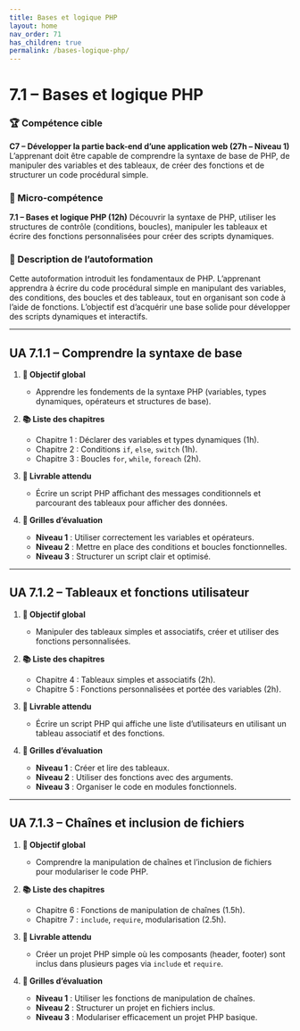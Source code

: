```yaml
---
title: Bases et logique PHP
layout: home
nav_order: 71
has_children: true
permalink: /bases-logique-php/
---
```


# 7.1 – Bases et logique PHP

### 🏆 Compétence cible

**C7 – Développer la partie back-end d’une application web (27h – Niveau 1)**
L’apprenant doit être capable de comprendre la syntaxe de base de PHP, de manipuler des variables et des tableaux, de créer des fonctions et de structurer un code procédural simple.

### 🧩 Micro-compétence

**7.1 – Bases et logique PHP (12h)**
Découvrir la syntaxe de PHP, utiliser les structures de contrôle (conditions, boucles), manipuler les tableaux et écrire des fonctions personnalisées pour créer des scripts dynamiques.

### 📝 Description de l’autoformation

Cette autoformation introduit les fondamentaux de PHP. L’apprenant apprendra à écrire du code procédural simple en manipulant des variables, des conditions, des boucles et des tableaux, tout en organisant son code à l’aide de fonctions. L’objectif est d’acquérir une base solide pour développer des scripts dynamiques et interactifs.

---

## UA 7.1.1 – Comprendre la syntaxe de base

1. **🎯 Objectif global**

   * Apprendre les fondements de la syntaxe PHP (variables, types dynamiques, opérateurs et structures de base).

2. **📚 Liste des chapitres**

   * Chapitre 1 : Déclarer des variables et types dynamiques (1h).
   * Chapitre 2 : Conditions `if`, `else`, `switch` (1h).
   * Chapitre 3 : Boucles `for`, `while`, `foreach` (2h).

3. **📄 Livrable attendu**

   * Écrire un script PHP affichant des messages conditionnels et parcourant des tableaux pour afficher des données.

4. **🧪 Grilles d’évaluation**

   * **Niveau 1** : Utiliser correctement les variables et opérateurs.
   * **Niveau 2** : Mettre en place des conditions et boucles fonctionnelles.
   * **Niveau 3** : Structurer un script clair et optimisé.

---

## UA 7.1.2 – Tableaux et fonctions utilisateur

1. **🎯 Objectif global**

   * Manipuler des tableaux simples et associatifs, créer et utiliser des fonctions personnalisées.

2. **📚 Liste des chapitres**

   * Chapitre 4 : Tableaux simples et associatifs (2h).
   * Chapitre 5 : Fonctions personnalisées et portée des variables (2h).

3. **📄 Livrable attendu**

   * Écrire un script PHP qui affiche une liste d’utilisateurs en utilisant un tableau associatif et des fonctions.

4. **🧪 Grilles d’évaluation**

   * **Niveau 1** : Créer et lire des tableaux.
   * **Niveau 2** : Utiliser des fonctions avec des arguments.
   * **Niveau 3** : Organiser le code en modules fonctionnels.

---

## UA 7.1.3 – Chaînes et inclusion de fichiers

1. **🎯 Objectif global**

   * Comprendre la manipulation de chaînes et l’inclusion de fichiers pour modulariser le code PHP.

2. **📚 Liste des chapitres**

   * Chapitre 6 : Fonctions de manipulation de chaînes (1.5h).
   * Chapitre 7 : `include`, `require`, modularisation (2.5h).

3. **📄 Livrable attendu**

   * Créer un projet PHP simple où les composants (header, footer) sont inclus dans plusieurs pages via `include` et `require`.

4. **🧪 Grilles d’évaluation**

   * **Niveau 1** : Utiliser les fonctions de manipulation de chaînes.
   * **Niveau 2** : Structurer un projet en fichiers inclus.
   * **Niveau 3** : Modulariser efficacement un projet PHP basique.

